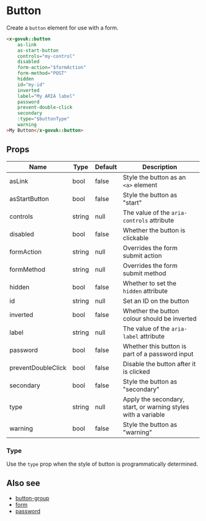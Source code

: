 # Button

Create a `button` element for use with a form. 

```html
<x-govuk::button
    as-link
    as-start-button
    controls="my-control"
    disabled
    form-action="$formAction"
    form-method="POST"
    hidden
    id="my-id"
    inverted
    label="My ARIA label"
    password
    prevent-double-click
    secondary
    :type="$buttonType"
    warning
>My Button</x-govuk::button>
```

## Props

| Name               | Type   | Default | Description                                                   |
|--------------------|--------|---------|---------------------------------------------------------------|
| asLink             | bool   | false   | Style the button as an `<a>` element                          |
| asStartButton      | bool   | false   | Style the button as "start"                                   |
| controls           | string | null    | The value of the `aria-controls` attribute                    |
| disabled           | bool   | false   | Whether the button is clickable                               |
| formAction         | string | null    | Overrides the form submit action                              |
| formMethod         | string | null    | Overrides the form submit method                              |
| hidden             | bool   | false   | Whether to set the `hidden` attribute                         |
| id                 | string | null    | Set an ID on the button                                       |
| inverted           | bool   | false   | Whether the button colour should be inverted                  |
| label              | string | null    | The value of the `aria-label` attribute                       |
| password           | bool   | false   | Whether this button is part of a password input               |
| preventDoubleClick | bool   | false   | Disable the button after it is clicked                        |
| secondary          | bool   | false   | Style the button as "secondary"                               |
| type               | string | null    | Apply the secondary, start, or warning styles with a variable |
| warning            | bool   | false   | Style the button as "warning"                                 |

### Type

Use the `type` prop when the style of button is programmatically determined.

## Also see

* [button-group](button-group.md)
* [form](form.md)
* [password](password.md)
